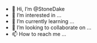 - 👋 Hi, I’m @StoneDake
- 👀 I’m interested in ...
- 🌱 I’m currently learning ...
- 💞️ I’m looking to collaborate on ...
- 📫 How to reach me ...

<!---
StoneDake/StoneDake is a ✨ special ✨ repository because its `README.md` (this file) appears on your GitHub profile.
You can click the Preview link to take a look at your changes.
--->
